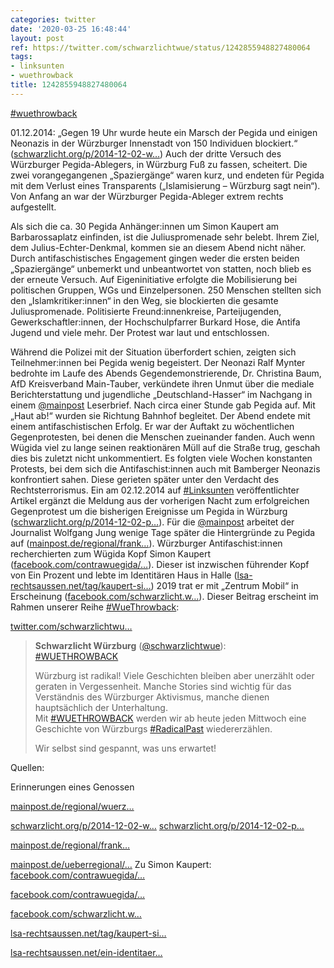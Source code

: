 ```yaml
---
categories: twitter
date: '2020-03-25 16:48:44'
layout: post
ref: https://twitter.com/schwarzlichtwue/status/1242855948827480064
tags:
- linksunten
- wuethrowback
title: 1242855948827480064
---
```

[#wuethrowback](/t/wuethrowback)



01.12.2014: „Gegen 19 Uhr wurde heute ein Marsch der Pegida und einigen Neonazis in der Würzburger Innenstadt von 150 Individuen blockiert.“ ([schwarzlicht.org/p/2014-12-02-w…](https://schwarzlicht.org/p/2014-12-02-wu-pegida-marsch-verhindert.html))
Auch der dritte Versuch des Würzburger Pegida-Ablegers, in Würzburg Fuß zu fassen, scheitert. Die zwei vorangegangenen „Spaziergänge“ waren kurz, und endeten für Pegida mit dem Verlust eines Transparents („Islamisierung – Würzburg sagt nein“).
Von Anfang an war der Würzburger Pegida-Ableger extrem rechts aufgestellt.



Als sich die ca. 30 Pegida Anhänger:innen um Simon Kaupert am Barbarossaplatz einfinden, ist die Juliuspromenade sehr belebt. Ihrem Ziel, dem Julius-Echter-Denkmal, kommen sie an diesem Abend nicht näher.
Durch antifaschistisches Engagement gingen weder die ersten beiden „Spaziergänge“ unbemerkt und unbeantwortet von statten, noch blieb es der erneute Versuch. Auf Eigeninitiative erfolgte die Mobilisierung bei politischen Gruppen, WGs und Einzelpersonen.
250 Menschen stellten sich den „Islamkritiker:innen“ in den Weg, sie blockierten die gesamte Juliuspromenade. Politisierte Freund:innenkreise, Parteijugenden, Gewerkschaftler:innen, der Hochschulpfarrer Burkard Hose, die Antifa Jugend und viele mehr.
Der Protest war laut und entschlossen. 



Während die Polizei mit der Situation überfordert schien, zeigten sich Teilnehmer:innen bei Pegida wenig begeistert.
Der Neonazi Ralf Mynter bedrohte im Laufe des Abends Gegendemonstrierende, Dr. Christina Baum, AfD Kreisverband Main-Tauber, verkündete ihren Unmut über die mediale Berichterstattung und jugendliche „Deutschland-Hasser“ im Nachgang in einem [@mainpost](https://twitter.com/mainpost) Leserbrief.
Nach circa einer Stunde gab Pegida auf. Mit „Haut ab!“ wurden sie Richtung Bahnhof begleitet.
Der Abend endete mit einem antifaschistischen Erfolg. Er war der Auftakt zu wöchentlichen Gegenprotesten, bei denen die Menschen zueinander fanden. Auch wenn Wügida viel zu lange seinen reaktionären Müll auf die Straße trug, geschah dies bis zuletzt nicht unkommentiert.
Es folgten viele Wochen konstanten Protests, bei dem sich die Antifaschist:innen auch mit Bamberger Neonazis konfrontiert sahen. Diese gerieten später unter den Verdacht des Rechtsterrorismus.
Ein am 02.12.2014 auf [#Linksunten](/t/linksunten) veröffentlichter Artikel ergänzt die Meldung aus der vorherigen Nacht zum erfolgreichen Gegenprotest um die bisherigen Ereignisse um Pegida in Würzburg ([schwarzlicht.org/p/2014-12-02-p…](https://schwarzlicht.org/p/2014-12-02-pegida-in-wurzburg-nicht-mit-uns.html)).
Für die [@mainpost](https://twitter.com/mainpost) arbeitet der Journalist Wolfgang Jung wenige Tage später die Hintergründe zu Pegida auf ([mainpost.de/regional/frank…](https://www.mainpost.de/regional/franken/250-stoppen-Islamkritiker-Demo;art1727,8464192)).
Würzburger Antifaschist:innen recherchierten zum Wügida Kopf Simon Kaupert ([facebook.com/contrawuegida/…](https://www.facebook.com/contrawuegida/posts/1415225095437972)). Dieser ist inzwischen führender Kopf von Ein Prozent und lebte im Identitären Haus in Halle ([lsa-rechtsaussen.net/tag/kaupert-si…](https://lsa-rechtsaussen.net/tag/kaupert-simon/))
2019 trat er mit „Zentrum Mobil“ in Erscheinung ([facebook.com/schwarzlicht.w…](https://www.facebook.com/schwarzlicht.wue/posts/618528211888556)).
Dieser Beitrag erscheint im Rahmen unserer Reihe [#WueThrowback](/t/wuethrowback): 

[twitter.com/schwarzlichtwu…](https://twitter.com/schwarzlichtwue/status/1237697599567773698)
> <b>Schwarzlicht Würzburg</b> ([@schwarzlichtwue](https://twitter.com/schwarzlichtwue)):  
>[#WUETHROWBACK](/t/wuethrowback)  
>  
>  
>  
>Würzburg ist radikal! Viele Geschichten bleiben aber unerzählt oder geraten in Vergessenheit. Manche Stories sind wichtig für das Verständnis des Würzburger Aktivismus, manche dienen hauptsächlich der Unterhaltung.  
>Mit [#WUETHROWBACK](/t/wuethrowback) werden wir ab heute jeden Mittwoch eine Geschichte von Würzburgs [#RadicalPast](/t/radicalpast) wiedererzählen.  
>  
>Wir selbst sind gespannt, was uns erwartet!  


Quellen:



Erinnerungen eines Genossen



[mainpost.de/regional/wuerz…](https://www.mainpost.de/regional/wuerzburg/UEber-200-Demonstranten-blockieren-Pegida-Aufmarsch;art735,8461965)



[schwarzlicht.org/p/2014-12-02-w…](https://schwarzlicht.org/p/2014-12-02-wu-pegida-marsch-verhindert.html)
[schwarzlicht.org/p/2014-12-02-p…](https://schwarzlicht.org/p/2014-12-02-pegida-in-wurzburg-nicht-mit-uns.html)



[mainpost.de/regional/frank…](https://www.mainpost.de/regional/franken/250-stoppen-Islamkritiker-Demo;art1727,8464192)



[mainpost.de/ueberregional/…](https://www.mainpost.de/ueberregional/meinung/leserbriefe/Verteidigung-der-freiheitlichen-Werte;art17031,8466189)
Zu Simon Kaupert: [facebook.com/contrawuegida/…](https://www.facebook.com/contrawuegida/photos/a.1395986627361819/1453883954905419/?type=3&theater)



[facebook.com/contrawuegida/…](https://www.facebook.com/contrawuegida/photos/a.1395986627361819/1453883954905419/?type=3&theater)



[facebook.com/schwarzlicht.w…](https://www.facebook.com/schwarzlicht.wue/posts/618528211888556)



[lsa-rechtsaussen.net/tag/kaupert-si…](https://lsa-rechtsaussen.net/tag/kaupert-simon/)



[lsa-rechtsaussen.net/ein-identitaer…](https://lsa-rechtsaussen.net/ein-identitaeres-haus-fuer-die-kontrakultur-halle/)